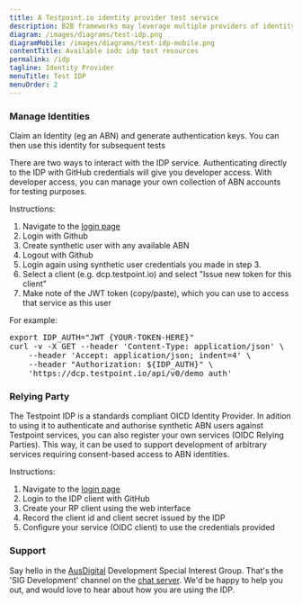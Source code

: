 ```yaml
---
title: A Testpoint.io identity provider test service
description: B2B frameworks may leverage multiple providers of identity with varying degrees of identity confidence, The higher the identity integrity, the lower the rist associated with B2B transactions and the lower the cost of services such as trade financing. This test service simulates various OIDC providers and scopes. 
diagram: /images/diagrams/test-idp.png
diagramMobile: /images/diagrams/test-idp-mobile.png
contentTitle: Available iodc idp test resources
permalink: /idp
tagline: Identity Provider
menuTitle: Test IDP
menuOrder: 2
---
```

### Manage Identities

Claim an Identity (eg an ABN) and generate authentication keys. You can then use this identity for subsequent tests

There are two ways to interact with the IDP service. Authenticating directly to the IDP with GitHub credentials will give you developer access. With developer access, you can manage your own collection of ABN accounts for testing purposes.

Instructions:

1.  Navigate to the [login page](https://idp.testpoint.io/login/)
2.  Login with Github
3.  Create synthetic user with any available ABN
4.  Logout with Github
5.  Login again using synthetic user credentials you made in step 3.
6.  Select a client (e.g. dcp.testpoint.io) and select "Issue new token for this client"
7.  Make note of the JWT token (copy/paste), which you can use to access that service as this user

For example:

<pre>export IDP_AUTH="JWT {YOUR-TOKEN-HERE}"
curl -v -X GET --header 'Content-Type: application/json' \
    --header 'Accept: application/json; indent=4' \
    --header "Authorization: ${IDP_AUTH}" \
    'https://dcp.testpoint.io/api/v0/demo_auth'
</pre>

### Relying Party

The Testpoint IDP is a standards compliant OICD Identity Provider. In adition to using it to authenticate and authorise synthetic ABN users against Testpoint services, you can also register your own services (OIDC Relying Parties). This way, it can be used to support development of arbitrary services requiring consent-based access to ABN identities.

Instructions:

1.  Navigate to the [login page](https://idp.testpoint.io/login/)
2.  Login to the IDP client with GitHub
3.  Create your RP client using the web interface
4.  Record the client id and client secret issued by the IDP
5.  Configure your service (OIDC client) to use the credentials provided

### Support

Say hello in the [AusDigital](http://ausdigital.org) Development Special Interest Group. That's the 'SIG Development' channel on the [chat server](https://chat.ausdigital.org/). We'd be happy to help you out, and would love to hear about how you are using the IDP.